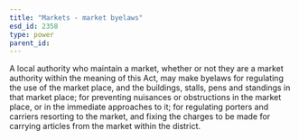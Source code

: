 ```yaml
---
title: "Markets - market byelaws"
esd_id: 2358
type: power
parent_id:  
---
```


A local authority who maintain a market, whether or not they are a market authority within the meaning of this Act, may make byelaws for regulating the use of the market place, and the buildings, stalls, pens and standings in that market place; for preventing nuisances or obstructions in the market place, or in the immediate approaches to it; for regulating porters and carriers resorting to the market, and fixing the charges to be made for carrying articles from the market within the district.

